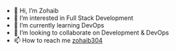 - 👋 Hi, I’m Zohaib
- 👀 I’m interested in Full Stack Development
- 🌱 I’m currently learning DevOps
- 💞️ I’m looking to collaborate on Development & DevOps
- 📫 How to reach me [zohaib304](https://twitter.com/zohaib304)

<!---
zohaibt2022skipq/zohaibt2022skipq is a ✨ special ✨ repository because its `README.md` (this file) appears on your GitHub profile.
You can click the Preview link to take a look at your changes.
--->
